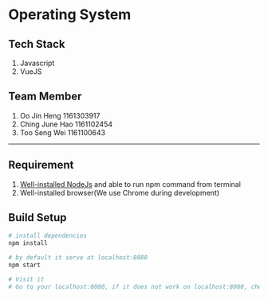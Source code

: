 # Operating System

## Tech Stack
1. Javascript
2. VueJS

## Team Member
1. Oo Jin Heng 1161303917
2. Ching June Hao 1161102454
3. Too Seng Wei 1161100643

---

## Requirement
1. [Well-installed NodeJs](https://www.taniarascia.com/how-to-install-and-use-node-js-and-npm-mac-and-windows/) and able to run npm command from terminal
2. Well-installed browser(We use Chrome during development) 

## Build Setup

``` bash
# install dependencies
npm install

# by default it serve at localhost:8080
npm start

# Visit it 
# Go to your localhost:8080, if it does not work on localhost:8080, check your terminal, it might serve at other port
```


